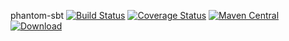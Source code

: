 phantom-sbt [![Build Status](https://travis-ci.org/websudos/phantom-sbt.svg?branch=develop)](https://travis-ci.org/websudos/phantom-sbt) [![Coverage Status](https://coveralls.io/repos/websudos/phantom-sbt/badge.svg)](https://coveralls.io/r/websudos/phantom-sbt) [![Maven Central](https://maven-badges.herokuapp.com/maven-central/com.websudos/phantom-sbt_2.10/badge.svg)](https://maven-badges.herokuapp.com/maven-central/com.websudos/phantom-sbt_2.10) [![Download](https://api.bintray.com/packages/websudos/oss-releases/phantom-sbt/images/download.svg) ](https://bintray.com/websudos/oss-releases/phantom-sbt/_latestVersion)